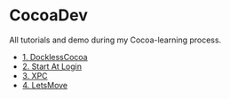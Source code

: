 # CocoaDev

All tutorials and demo during my Cocoa-learning process.

- [1. DocklessCocoa](/DocklessCocoa/Readme.md)
- [2. Start At Login](/StartAtLogin/Readme.md)
- [3. XPC](/XPC/Readme.md)
- [4. LetsMove](/LetsMove/Readme.md)
